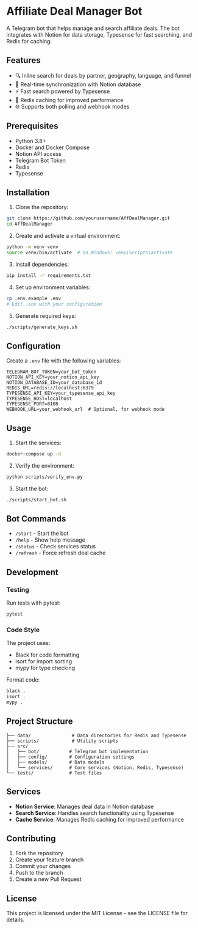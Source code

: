# Affiliate Deal Manager Bot

A Telegram bot that helps manage and search affiliate deals. The bot integrates with Notion for data storage, Typesense for fast searching, and Redis for caching.

## Features

- 🔍 Inline search for deals by partner, geography, language, and funnel
- 🔄 Real-time synchronization with Notion database
- ⚡ Fast search powered by Typesense
- 💾 Redis caching for improved performance
- 🌐 Supports both polling and webhook modes

## Prerequisites

- Python 3.8+
- Docker and Docker Compose
- Notion API access
- Telegram Bot Token
- Redis
- Typesense

## Installation

1. Clone the repository:
```bash
git clone https://github.com/yourusername/AffDealManager.git
cd AffDealManager
```

2. Create and activate a virtual environment:
```bash
python -m venv venv
source venv/bin/activate  # On Windows: venv\Scripts\activate
```

3. Install dependencies:
```bash
pip install -r requirements.txt
```

4. Set up environment variables:
```bash
cp .env.example .env
# Edit .env with your configuration
```

5. Generate required keys:
```bash
./scripts/generate_keys.sh
```

## Configuration

Create a `.env` file with the following variables:

```env
TELEGRAM_BOT_TOKEN=your_bot_token
NOTION_API_KEY=your_notion_api_key
NOTION_DATABASE_ID=your_database_id
REDIS_URL=redis://localhost:6379
TYPESENSE_API_KEY=your_typesense_api_key
TYPESENSE_HOST=localhost
TYPESENSE_PORT=8108
WEBHOOK_URL=your_webhook_url  # Optional, for webhook mode
```

## Usage

1. Start the services:
```bash
docker-compose up -d
```

2. Verify the environment:
```bash
python scripts/verify_env.py
```

3. Start the bot:
```bash
./scripts/start_bot.sh
```

## Bot Commands

- `/start` - Start the bot
- `/help` - Show help message
- `/status` - Check services status
- `/refresh` - Force refresh deal cache

## Development

### Testing

Run tests with pytest:
```bash
pytest
```

### Code Style

The project uses:
- Black for code formatting
- isort for import sorting
- mypy for type checking

Format code:
```bash
black .
isort .
mypy .
```

## Project Structure

```
├── data/               # Data directories for Redis and Typesense
├── scripts/            # Utility scripts
├── src/               
│   ├── bot/           # Telegram bot implementation
│   ├── config/        # Configuration settings
│   ├── models/        # Data models
│   └── services/      # Core services (Notion, Redis, Typesense)
└── tests/             # Test files
```

## Services

- **Notion Service**: Manages deal data in Notion database
- **Search Service**: Handles search functionality using Typesense
- **Cache Service**: Manages Redis caching for improved performance

## Contributing

1. Fork the repository
2. Create your feature branch
3. Commit your changes
4. Push to the branch
5. Create a new Pull Request

## License

This project is licensed under the MIT License - see the LICENSE file for details.

